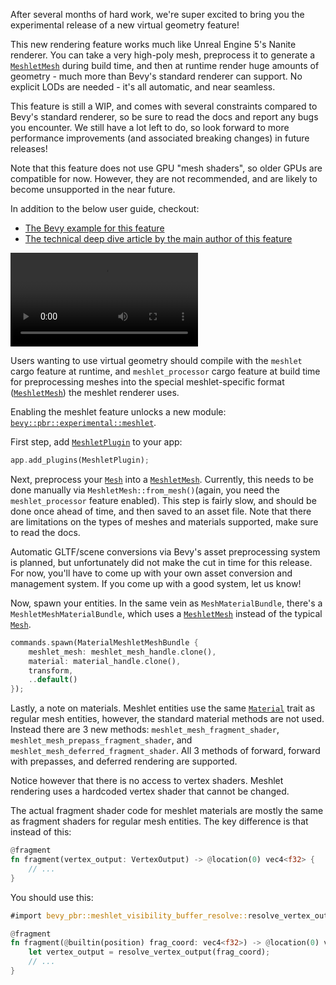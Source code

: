 After several months of hard work, we're super excited to bring you the experimental release of a new virtual geometry feature!

This new rendering feature works much like Unreal Engine 5's Nanite renderer. You can take a very high-poly mesh, preprocess it to generate a [`MeshletMesh`] during build time, and then at runtime render huge amounts of geometry - much more than Bevy's standard renderer can support. No explicit LODs are needed - it's all automatic, and near seamless.

This feature is still a WIP, and comes with several constraints compared to Bevy's standard renderer, so be sure to read the docs and report any bugs you encounter. We still have a lot left to do, so look forward to more performance improvements (and associated breaking changes) in future releases!

Note that this feature does not use GPU "mesh shaders", so older GPUs are compatible for now. However, they are not recommended, and are likely to become unsupported in the near future.

In addition to the below user guide, checkout:

* [The Bevy example for this feature](https://github.com/bevyengine/bevy/blob/release-0.14.0/examples/3d/meshlet.rs)
* [The technical deep dive article by the main author of this feature](https://jms55.github.io/posts/2024-06-09-virtual-geometry-bevy-0-14)

<video controls loop><source src="many_bunnies.mp4" type="video/mp4"/></video>

Users wanting to use virtual geometry should compile with the `meshlet` cargo feature at runtime, and `meshlet_processor` cargo feature at build time for preprocessing meshes into the special meshlet-specific format ([`MeshletMesh`]) the meshlet renderer uses.

Enabling the meshlet feature unlocks a new module: [`bevy::pbr::experimental::meshlet`].

First step, add [`MeshletPlugin`] to your app:

```rust
app.add_plugins(MeshletPlugin);
```

Next, preprocess your [`Mesh`] into a [`MeshletMesh`]. Currently, this needs to be done manually via `MeshletMesh::from_mesh()`(again, you need the `meshlet_processor` feature enabled). This step is fairly slow, and should be done once ahead of time, and then saved to an asset file. Note that there are limitations on the types of meshes and materials supported, make sure to read the docs.

Automatic GLTF/scene conversions via Bevy's asset preprocessing system is planned, but unfortunately did not make the cut in time for this release. For now, you'll have to come up with your own asset conversion and management system. If you come up with a good system, let us know!

Now, spawn your entities. In the same vein as `MeshMaterialBundle`, there's a `MeshletMeshMaterialBundle`, which uses a [`MeshletMesh`] instead of the typical [`Mesh`].

```rust
commands.spawn(MaterialMeshletMeshBundle {
    meshlet_mesh: meshlet_mesh_handle.clone(),
    material: material_handle.clone(),
    transform,
    ..default()
});
```

Lastly, a note on materials. Meshlet entities use the same [`Material`] trait as regular mesh entities, however, the standard material methods are not used. Instead there are 3 new methods: `meshlet_mesh_fragment_shader`, `meshlet_mesh_prepass_fragment_shader`, and `meshlet_mesh_deferred_fragment_shader`. All 3 methods of forward, forward with prepasses, and deferred rendering are supported.

Notice however that there is no access to vertex shaders. Meshlet rendering uses a hardcoded vertex shader that cannot be changed.

The actual fragment shader code for meshlet materials are mostly the same as fragment shaders for regular mesh entities. The key difference is that instead of this:

```rust
@fragment
fn fragment(vertex_output: VertexOutput) -> @location(0) vec4<f32> {
    // ...
}
```

You should use this:

```rust
#import bevy_pbr::meshlet_visibility_buffer_resolve::resolve_vertex_output

@fragment
fn fragment(@builtin(position) frag_coord: vec4<f32>) -> @location(0) vec4<f32> {
    let vertex_output = resolve_vertex_output(frag_coord);
    // ...
}
```

[`MeshletMesh`]: https://docs.rs/bevy/0.14/bevy/pbr/experimental/meshlet/struct.MeshletMesh.html
[`Mesh`]: https://docs.rs/bevy/0.14/bevy/prelude/struct.Mesh.html
[`bevy::pbr::experimental::meshlet`]: https://docs.rs/bevy/0.14/bevy/pbr/experimental/meshlet/index.html
[`Material`]: https://docs.rs/bevy/0.14/bevy/pbr/trait.Material.html
[`MeshletPlugin`]: https://docs.rs/bevy/0.14/bevy/pbr/experimental/meshlet/struct.MeshletPlugin.html
